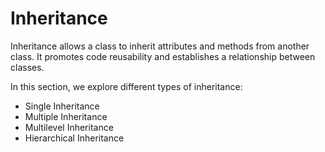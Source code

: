 # Inheritance

Inheritance allows a class to inherit attributes and methods from another class. It promotes code reusability and establishes a relationship between classes.

In this section, we explore different types of inheritance:
- Single Inheritance
- Multiple Inheritance
- Multilevel Inheritance
- Hierarchical Inheritance
